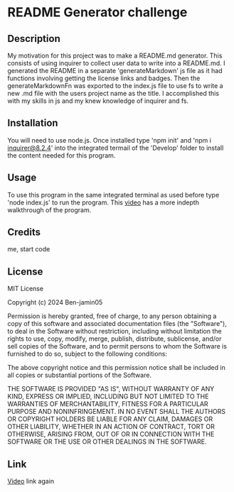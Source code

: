 # README Generator challenge

## Description

My motivation for this project was to make a README.md generator. This consists of using inquirer to collect user data to write into a README.md. I generated the README in a separate 'generateMarkdown' js file as it had functions involving getting the license links and badges. Then the generateMarkdownFn was exported to the index.js file to use fs to write a new .md file with the users project name as the title. I accomplished this with my skills in js and my knew knowledge of inquirer and fs. 

## Installation

You will need to use node.js. Once installed type 'npm init' and 'npm i inquirer@8.2.4' into the integrated termail of the 'Develop' folder to install the content needed for this program.

## Usage

To use this program in the same integrated terminal as used before type 'node index.js' to run the program.
This [video](https://drive.google.com/file/d/1z5KqEyR4LMsolp6-xYnZ6-W5YQDlBxAr/view) has a more indepth walkthrough of the program. 

## Credits 

me, start code

## License

MIT License

Copyright (c) 2024 Ben-jamin05

Permission is hereby granted, free of charge, to any person obtaining a copy
of this software and associated documentation files (the "Software"), to deal
in the Software without restriction, including without limitation the rights
to use, copy, modify, merge, publish, distribute, sublicense, and/or sell
copies of the Software, and to permit persons to whom the Software is
furnished to do so, subject to the following conditions:

The above copyright notice and this permission notice shall be included in all
copies or substantial portions of the Software.

THE SOFTWARE IS PROVIDED "AS IS", WITHOUT WARRANTY OF ANY KIND, EXPRESS OR
IMPLIED, INCLUDING BUT NOT LIMITED TO THE WARRANTIES OF MERCHANTABILITY,
FITNESS FOR A PARTICULAR PURPOSE AND NONINFRINGEMENT. IN NO EVENT SHALL THE
AUTHORS OR COPYRIGHT HOLDERS BE LIABLE FOR ANY CLAIM, DAMAGES OR OTHER
LIABILITY, WHETHER IN AN ACTION OF CONTRACT, TORT OR OTHERWISE, ARISING FROM,
OUT OF OR IN CONNECTION WITH THE SOFTWARE OR THE USE OR OTHER DEALINGS IN THE
SOFTWARE.



## Link

[Video](https://drive.google.com/file/d/1z5KqEyR4LMsolp6-xYnZ6-W5YQDlBxAr/view) link again